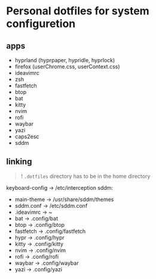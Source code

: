 # Personal dotfiles for system configuretion

## apps
- hyprland (hyprpaper, hypridle, hyprlock)
- firefox (userChrome.css, userContext.css)
- ideavimrc
- zsh
- fastfetch
- btop
- bat
- kitty
- nvim
- rofi
- waybar
- yazi
- caps2esc
- sddm

## linking

> ! `.dotfiles` directory has to be in the home directory

keyboard-config -> /etc/interception 
sddm: 
- main-theme -> /usr/share/sddm/themes
- sddm.conf -> /etc/sddm.conf
- .ideavimrc -> ~
- bat -> .config/bat
- btop -> .config/btop
- fastfetch -> .config/fastfetch
- hypr -> .config/hypr
- kitty -> .config/kitty
- nvim -> .config/nvim
- rofi -> .config/rofi
- waybar -> .config/waybar
- yazi -> .config/yazi

